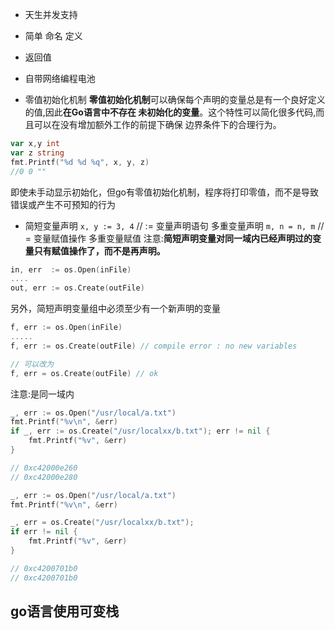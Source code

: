 
- 天生并发支持

- 简单 命名 定义 
- 返回值 
- 自带网络编程电池

- 零值初始化机制
**零值初始化机制**可以确保每个声明的变量总是有一个良好定义的值,因此**在Go语言中不存在 未初始化的变量**。这个特性可以简化很多代码,而且可以在没有增加额外工作的前提下确保 边界条件下的合理行为。

```go
var x,y int
var z string
fmt.Printf("%d %d %q", x, y, z)
//0 0 "" 
```
即使未手动显示初始化，但go有零值初始化机制，程序将打印零值，而不是导致错误或产生不可预知的行为

- 简短变量声明
`x, y := 3, 4` // := 变量声明语句  多重变量声明
`m, n = n, m`  //  = 变量赋值操作  多重变量赋值
注意:**简短声明变量对同一域内已经声明过的变量只有赋值操作了，而不是再声明。**

```go
in, err  := os.Open(inFile)
....
out, err := os.Create(outFile)
```

另外，简短声明变量组中必须至少有一个新声明的变量
```go
f, err := os.Open(inFile)
.....
f, err := os.Create(outFile) // compile error : no new variables

// 可以改为
f, err = os.Create(outFile) // ok 
```

注意:是同一域内
```go
_, err := os.Open("/usr/local/a.txt")
fmt.Printf("%v\n", &err)
if _, err := os.Create("/usr/localxx/b.txt"); err != nil {
    fmt.Printf("%v", &err)
}

// 0xc42000e260
// 0xc42000e280
```

```go
_, err := os.Open("/usr/local/a.txt")
fmt.Printf("%v\n", &err)

_, err = os.Create("/usr/localxx/b.txt");
if err != nil {
    fmt.Printf("%v", &err)
}

// 0xc4200701b0
// 0xc4200701b0
```

## go语言使用可变栈


##